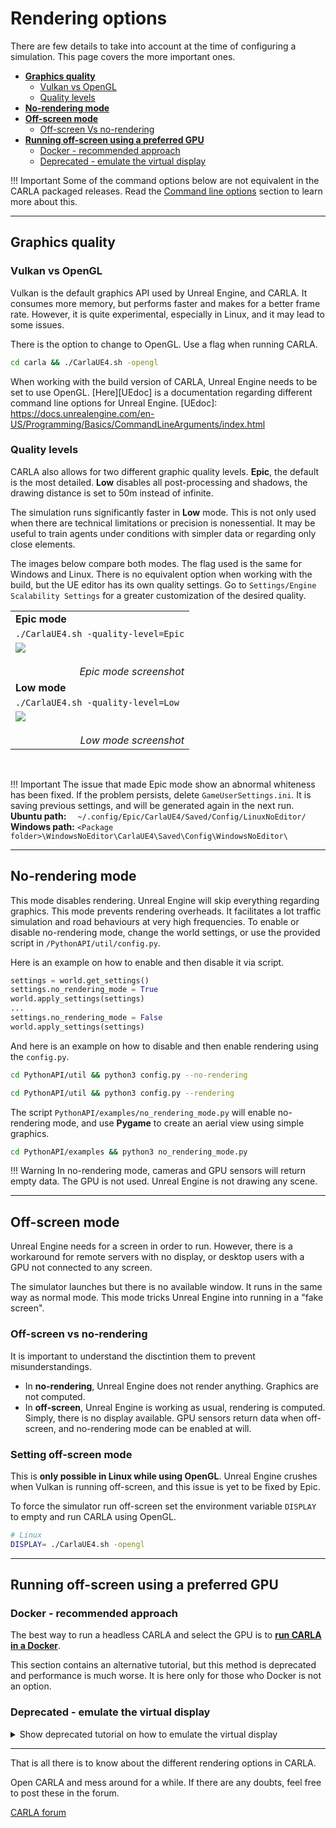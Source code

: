 # Rendering options

There are few details to take into account at the time of configuring a simulation. This page covers the more important ones.

*   [__Graphics quality__](#graphics-quality)  
	*   [Vulkan vs OpenGL](#vulkan-vs-opengl)  
	*   [Quality levels](#quality-levels)  
*   [__No-rendering mode__](#no-rendering-mode)  
*   [__Off-screen mode__](#off-screen-mode)  
	*   [Off-screen Vs no-rendering](#off-screen-vs-no-rendering)  
*   [__Running off-screen using a preferred GPU__](#running-off-screen-using-a-preferred-gpu)  
	*   [Docker - recommended approach](#docker-recommended-approach)  
	*   [Deprecated - emulate the virtual display](#deprecated-emulate-the-virtual-display)  


!!! Important
    Some of the command options below are not equivalent in the CARLA packaged releases. Read the [Command line options](start_quickstart.md#command-line-options) section to learn more about this. 

---
## Graphics quality

### Vulkan vs OpenGL

Vulkan is the default graphics API used by Unreal Engine, and CARLA. It consumes more memory, but performs faster and makes for a better frame rate. However, it is quite experimental, especially in Linux, and it may lead to some issues.  

There is the option to change to OpenGL. Use a flag when running CARLA.  

```sh
cd carla && ./CarlaUE4.sh -opengl
```
When working with the build version of CARLA, Unreal Engine needs to be set to use OpenGL. [Here][UEdoc] is a documentation regarding different command line options for Unreal Engine. 
[UEdoc]: https://docs.unrealengine.com/en-US/Programming/Basics/CommandLineArguments/index.html

### Quality levels

CARLA also allows for two different graphic quality levels. __Epic__, the default is the most detailed. __Low__ disables all post-processing and shadows, the drawing distance is set to 50m instead of infinite.  

The simulation runs significantly faster in __Low__ mode. This is not only used when there are technical limitations or precision is nonessential. It may be useful to train agents under conditions with simpler data or regarding only close elements.  

The images below compare both modes. The flag used is the same for Windows and Linux. There is no equivalent option when working with the build, but the UE editor has its own quality settings. Go to `Settings/Engine Scalability Settings` for a greater customization of the desired quality. 

<table class ="defTable">
<tbody>
<td><b>Epic mode</b></td>
<tr>
<td><code>./CarlaUE4.sh -quality-level=Epic</code></td>
<tr>
<td><img src="../img/rendering_quality_epic.jpg"><br><br><div align="right"><i>Epic mode screenshot</i></div></td>
<tr>
<td><b>Low mode</b></td>
<tr>
<td><code>./CarlaUE4.sh -quality-level=Low</code></td>
<tr>
<td><img src="../img/rendering_quality_low.jpg"><br><br><div align="right"><i>Low mode screenshot</i></div></td>
</tbody>
</table>

<br>

!!! Important
    The issue that made Epic mode show an abnormal whiteness has been fixed. If the problem persists, delete `GameUserSettings.ini`. It is saving previous settings, and will be generated again in the next run. __Ubuntu path:__ `  ~/.config/Epic/CarlaUE4/Saved/Config/LinuxNoEditor/` __Windows path:__ `<Package folder>\WindowsNoEditor\CarlaUE4\Saved\Config\WindowsNoEditor\`

---
## No-rendering mode

This mode disables rendering. Unreal Engine will skip everything regarding graphics. This mode prevents rendering overheads. It facilitates a lot traffic simulation and road behaviours at very high frequencies. To enable or disable no-rendering mode, change the world settings, or use the provided script in `/PythonAPI/util/config.py`.  

Here is an example on how to enable and then disable it via script.  
```py
settings = world.get_settings()
settings.no_rendering_mode = True
world.apply_settings(settings)
...
settings.no_rendering_mode = False
world.apply_settings(settings)
```
And here is an example on how to disable and then enable rendering using the `config.py`. 
```sh
cd PythonAPI/util && python3 config.py --no-rendering
```
```sh
cd PythonAPI/util && python3 config.py --rendering
```

The script `PythonAPI/examples/no_rendering_mode.py` will enable no-rendering mode, and use __Pygame__ to create an aerial view using simple graphics. 
```sh
cd PythonAPI/examples && python3 no_rendering_mode.py
```

!!! Warning
    In no-rendering mode, cameras and GPU sensors will return empty data. The GPU is not used. Unreal Engine is not drawing any scene. 

---
## Off-screen mode

Unreal Engine needs for a screen in order to run. However, there is a workaround for remote servers with no display, or desktop users with a GPU not connected to any screen.  

The simulator launches but there is no available window. It runs in the same way as normal mode. This mode tricks Unreal Engine into running in a "fake screen".

### Off-screen vs no-rendering

It is important to understand the disctintion them to prevent misunderstandings.  

* In __no-rendering__, Unreal Engine does not render anything. Graphics are not computed.  
* In __off-screen__, Unreal Engine is working as usual, rendering is computed. Simply, there is no display available. GPU sensors return data when off-screen, and no-rendering mode can be enabled at will. 

### Setting off-screen mode

This is __only possible in Linux while using OpenGL__. Unreal Engine crushes when Vulkan is running off-screen, and this issue is yet to be fixed by Epic.  

To force the simulator run off-screen set the environment variable `DISPLAY` to empty and run CARLA using OpenGL.

```sh
# Linux
DISPLAY= ./CarlaUE4.sh -opengl
```
---
## Running off-screen using a preferred GPU  

### Docker - recommended approach 

The best way to run a headless CARLA and select the GPU is to [__run CARLA in a Docker__](build_docker.md).  

This section contains an alternative tutorial, but this method is deprecated and performance is much worse. It is here only for those who Docker is not an option. 


### Deprecated - emulate the virtual display

  <details>
    <summary>
    Show deprecated tutorial on how to emulate the virtual display
    </summary>

!!! Warning
    This tutorial is deprecated. To run headless CARLA, please [__run CARLA in a Docker__](build_docker.md). 

* __Requirements:__  

This tutorial only works in Linux and makes it possible for a remote server using several graphical cards to use CARLA on all GPUs. This is also translatable to a desktop user trying to use CARLA with a GPU that is not plugged to any screen. To achieve that, the steps can be summarized as:  

__1.__ Configure the server to have Nvidia working with no display.  
__2.__ Use VNC and VGL to simulate a display connected to any GPU.  
__3.__ Run CARLA.  

This tutorial was tested in Ubuntu 16.04 using NVIDIA 384.11 drivers.

* __[Latest Nvidia drivers](http://www.nvidia.es/Download/index.aspx)__ 
* __[OpenGL](https://www.khronos.org/opengl/wiki/Getting_Started)__: needed to use Virtual GL (VGL). OpenGL can be installed via apt:  
```sh
sudo apt-get install freeglut3-dev mesa-utils
```
* __[VGL](https://virtualgl.org/vgldoc/2_2_1/#hd004001)__: redirects 3D rendering commands from Unix and Linux OpenGL to the hardware in a dedicated server. 

* __[TurboVNC 2.11](https://cdn.rawgit.com/TurboVNC/turbovnc/2.1.1/doc/index.html#hd005001)__: graphical desktop-sharing system to connect remotely to the server.  

* __Extra packages__: necessary to make Unreal work.
```sh
sudo apt install x11-xserver-utils libxrandr-dev
```
!!! Warning
    Make sure that VNC version is compatible with Unreal. The one above worked properly during the making of this tutorial. 
  

* __Configure the X__

Generate a X compatible with the Nvdia installed and able to run without display:

    sudo nvidia-xconfig -a --use-display-device=None --virtual=1280x1024  

* __Emulate the virtual display__

Run a Xorg. Here number 7 is used, but it could be labeled with any free number:

    sudo nohup Xorg :7 &

Run an auxiliary remote VNC-Xserver. This will create a virtual display "8":

    /opt/TurboVNC/bin/vncserver :8

If everything is working fine the following command will run glxinfo on Xserver 7 selecting the GPU labeled as 0:

    DISPLAY=:8 vglrun -d :7.0 glxinfo

!!! Important
    To run on other GPU, change the `7.X` pattern in the previous command. To set it to GPU 1: `DISPLAY=:8 vglrun -d :7.1 glxinfo`  

* __Extra__

To disable the need of sudo when creating the `nohup Xorg` go to `/etc/X11/Xwrapper.config` and change `allowed_users=console` to `allowed_users=anybody`. 

It may be needed to stop all Xorg servers before running `nohup Xorg`. The command for that could change depending on your system. Generally for Ubuntu 16.04 use:

    sudo service lightdm stop  

* __Running CARLA__

To run CARLA on a certain `<gpu_number>` in a certain `$CARLA_PATH` use the following command:

    DISPLAY=:8 vglrun -d :7.<gpu_number> $CARLA_PATH/CarlaUE4/Binaries/Linux/CarlaUE4

!!! Note
    The `8` and `7.X` variables in the previous command depend on which were used while emulating the virtual display.

</details>

---

That is all there is to know about the different rendering options in CARLA.  

Open CARLA and mess around for a while. If there are any doubts, feel free to post these in the forum. 

<div class="build-buttons">
<p>
<a href="https://forum.carla.org/" target="_blank" class="btn btn-neutral" title="Go to the CARLA forum">
CARLA forum</a>
</p>
</div>
